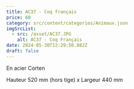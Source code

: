 ```yaml
---
title: AC37 - Coq français
price: 60
category: src/content/categories/Animaux.json
imgSrcList:
  - src: /asset/AC37.JPG
    alt: AC37 - Coq Français
date: 2024-05-30T12:29:50.882Z
draft: false
---
```


En acier Corten

Hauteur 520 mm (hors tige) x Largeur 440 mm

